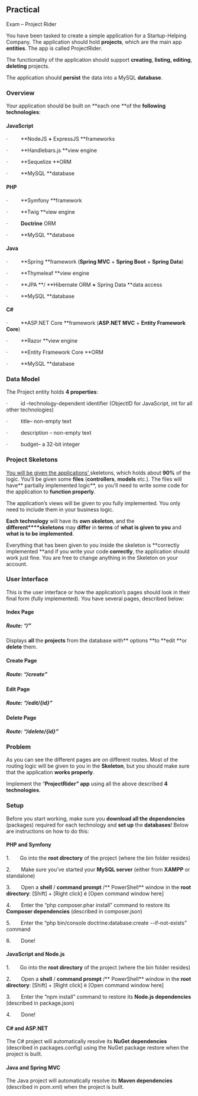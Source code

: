 ## Practical
Exam – Project Rider

You have been tasked to create a simple application
for a Startup-Helping Company. The application should hold **projects**, which are the main app **entities**. The app is called ProjectRider.

The functionality of the application should
support **creating**, **listing, editing**, **deleting** projects.

The application should **persist** the data into a MySQL **database**.

### Overview

Your application should be built on **each one **of the **following technologies**:

#### JavaScript

·        
**NodeJS **+** ExpressJS **frameworks

·        
**Handlebars.js **view engine

·        
**Sequelize **ORM

·        
**MySQL **database

#### PHP

·        
**Symfony **framework

·        
**Twig **view engine

·        
**Doctrine** ORM

·        
**MySQL **database

#### Java

·        
**Spring **framework (**Spring
MVC** + **Spring Boot** + **Spring Data**)

·        
**Thymeleaf **view engine

·        
**JPA **/ **Hibernate ORM
**+** Spring Data **data access

·        
**MySQL **database

#### C#

·        
**ASP.NET Core **framework (**ASP.NET
MVC** + **Entity Framework Core**)

·        
**Razor **view engine

·        
**Entity Framework Core **ORM

·        
**MySQL **database

### Data Model

The Project entity holds **4 properties**:

·        
id
–technology-dependent identifier (ObjectID for
JavaScript, int for all other technologies)

·        
title– non-empty text

·        
description
– non-empty text

·        
budget– a 32-bit integer

### Project Skeletons

[You will be given
the applications’ ]()skeletons, which
holds about **90%** of the logic. You’ll
be given some **files** (**controllers**, **models** etc.). The files will have** partially implemented logic**, so you’ll need to write some code for
the application to **function properly**.

The application’s views will be given to
you fully implemented. You only need to include them in your business logic.

**Each
technology** will have its **own skeleton**, and the **different****skeletons** may **differ** in **terms** of **what is given to you** and **what is to be implemented**.

Everything that has been given to you
inside the skeleton is **correctly
implemented **and if you write your code **correctly**,
the application should work just fine. You are free to change anything in the
Skeleton on your account.

### User Interface

This is the user interface or how the
application’s pages should look in their final form (fully implemented). You
have several pages, described below:

#### Index Page

##### Route: “/”

Displays **all** the **projects** from
the database with** options **to **edit **or **delete** them.

#### Create Page

##### Route: “/create”

#### Edit Page

##### Route: “/edit/{id}”

#### Delete Page

##### Route: “/delete/{id}”

### Problem

As you can see the
different pages are on different routes. Most of the routing logic will be
given to you in the **Skeleton**, but
you should make sure that the application **works
properly**.

Implement the “**ProjectRider” app** using all the above
described **4 technologies**.

### Setup

Before you start
working, make sure you **download all the
dependencies** (packages) required for each technology and **set up** the **databases**! Below are instructions on how to do this:

#### PHP and Symfony

1.      
Go
into the **root directory** of the
project (where the bin folder resides)

2.      
Make
sure you’ve started your **MySQL server**
(either from **XAMPP** or standalone)

3.      
Open a
**shell** / **command prompt** /** PowerShell**
window in the **root directory**:
[Shift] + [Right click] è [Open
command window here]

4.      
Enter
the “php composer.phar install” command to restore its **Composer dependencies** (described in composer.json)

5.      
Enter
the “php bin/console doctrine:database:create
--if-not-exists”
command

6.      
Done!

#### JavaScript and Node.js

1.      
Go
into the **root directory** of the
project (where the bin folder resides)

2.      
Open a
**shell** / **command prompt** /** PowerShell**
window in the **root directory**:
[Shift] + [Right click] è [Open
command window here]

3.      
Enter
the “npm install” command to restore its **Node.js dependencies** (described in package.json)

4.      
Done!

#### C# and ASP.NET

The C# project
will automatically resolve its **NuGet
dependencies** (described in packages.config) using the NuGet package restore when the
project is built.

#### Java and Spring MVC

The Java project
will automatically resolve its **Maven
dependencies** (described in pom.xml) when the project is built.